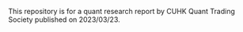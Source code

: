 This repository is for a quant research report by CUHK Quant Trading Society published on 2023/03/23.
